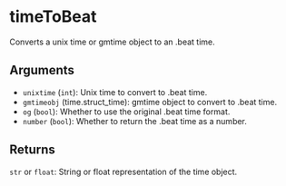 # timeToBeat
Converts a unix time or gmtime object to an .beat time.
## Arguments
- `unixtime` (`int`): Unix time to convert to .beat time.
- `gmtimeobj` (time.struct_time): gmtime object to convert to .beat time.
- `og` (`bool`): Whether to use the original .beat time format.
- `number` (`bool`): Whether to return the .beat time as a number.
## Returns
`str` or `float`: String or float representation of the time object.